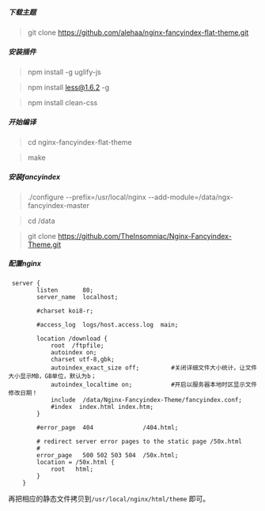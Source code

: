 ##### 下载主题
> git clone https://github.com/alehaa/nginx-fancyindex-flat-theme.git

##### 安装插件
 > npm install -g uglify-js
 
 > npm install less@1.6.2 -g
 
 > npm install clean-css
 
 ##### 开始编译
  > cd nginx-fancyindex-flat-theme
  
  > make
  
 ##### 安装fancyindex
 
 > ./configure --prefix=/usr/local/nginx --add-module=/data/ngx-fancyindex-master
 
 > cd /data
 
 > git clone https://github.com/TheInsomniac/Nginx-Fancyindex-Theme.git
 
 ##### 配置nginx
 
```
 server {
        listen       80;
        server_name  localhost;

        #charset koi8-r;

        #access_log  logs/host.access.log  main;

        location /download {
            root  /ftpfile;
            autoindex on;
            charset utf-8,gbk;
            autoindex_exact_size off;         #关闭详细文件大小统计，让文件大小显示MB，GB单位，默认为b；
            autoindex_localtime on;           #开启以服务器本地时区显示文件修改日期！
            include  /data/Nginx-Fancyindex-Theme/fancyindex.conf;
            #index  index.html index.htm;
        }

        #error_page  404              /404.html;

        # redirect server error pages to the static page /50x.html
        #
        error_page   500 502 503 504  /50x.html;
        location = /50x.html {
            root   html;
        }
    }
```

再把相应的静态文件拷贝到`/usr/local/nginx/html/theme` 即可。